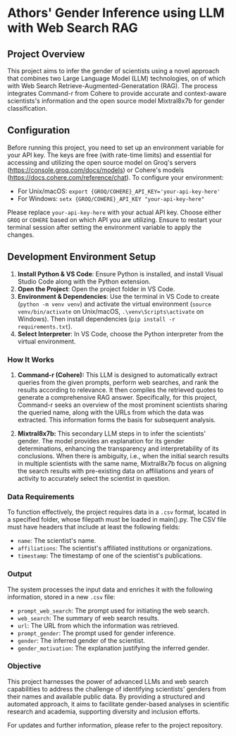 # Athors' Gender Inference using LLM with Web Search RAG

## Project Overview

This project aims to infer the gender of scientists using a novel approach that combines two Large Language Model (LLM) technologies, on of which with Web Search Retrieve-Augmented-Generatation (RAG). The process integrates Command-r from Cohere to provide accurate and context-aware scientists's information and the open source model Mixtral8x7b for gender classification. 

## Configuration

Before running this project, you need to set up an environment variable for your API key. The keys are free (with rate-time limits) and essential for accessing and utilizing the open source model on Groq's servers (https://console.groq.com/docs/models) or Cohere's models (https://docs.cohere.com/reference/chat). To configure your environment:

- For Unix/macOS: `export {GROQ/COHERE}_API_KEY='your-api-key-here'`
- For Windows: `setx {GROQ/COHERE}_API_KEY "your-api-key-here"`

Please replace `your-api-key-here` with your actual API key. Choose either `GROQ` or `COHERE` based on which API you are utilizing. Ensure to restart your terminal session after setting the environment variable to apply the changes.

## Development Environment Setup

1. **Install Python & VS Code**: Ensure Python is installed, and install Visual Studio Code along with the Python extension.
2. **Open the Project**: Open the project folder in VS Code.
3. **Environment & Dependencies**: Use the terminal in VS Code to create (`python -m venv venv`) and activate the virtual environment (`source venv/bin/activate` on Unix/macOS, `.\venv\Scripts\activate` on Windows). Then install dependencies (`pip install -r requirements.txt`).
4. **Select Interpreter**: In VS Code, choose the Python interpreter from the virtual environment.

### How It Works

1. **Command-r (Cohere):** This LLM is designed to automatically extract queries from the given prompts, perform web searches, and rank the results according to relevance. It then compiles the retrieved quotes to generate a comprehensive RAG answer. Specifically, for this project, Command-r seeks an overview of the most prominent scientists sharing the queried name, along with the URLs from which the data was extracted. This information forms the basis for subsequent analysis.

2. **Mixtral8x7b:** This secondary LLM steps in to infer the scientists' gender. The model provides an explanation for its gender determinations, enhancing the transparency and interpretability of its conclusions. When there is ambiguity, i.e., when the initial search results in multiple scientists with the same name, Mixtral8x7b focus on aligning the search results with pre-existing data on affiliations and years of activity to accurately select the scientist in question. 

### Data Requirements

To function effectively, the project requires data in a `.csv` format, located in a specified folder, whose filepath must be loaded in main().py. The CSV file must have headers that include at least the following fields:

- `name`: The scientist's name.
- `affiliations`: The scientist's affiliated institutions or organizations.
- `timestamp`: The timestamp of one of the scientist's publications.

### Output

The system processes the input data and enriches it with the following information, stored in a new `.csv` file:

- `prompt_web_search`: The prompt used for initiating the web search.
- `web_search`: The summary of web search results.
- `url`: The URL from which the information was retrieved.
- `prompt_gender`: The prompt used for gender inference.
- `gender`: The inferred gender of the scientist.
- `gender_motivation`: The explanation justifying the inferred gender.

### Objective

This project harnesses the power of advanced LLMs and web search capabilities to address the challenge of identifying scientists' genders from their names and available public data. By providing a structured and automated approach, it aims to facilitate gender-based analyses in scientific research and academia, supporting diversity and inclusion efforts.

For updates and further information, please refer to the project repository.
